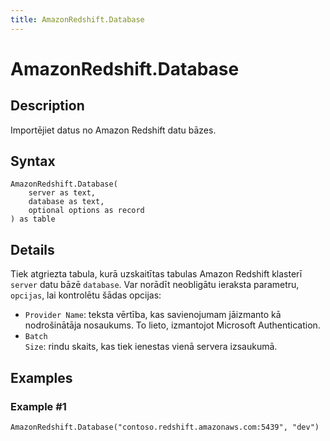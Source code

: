 ```yaml
---
title: AmazonRedshift.Database
---
```


# AmazonRedshift.Database


## Description

Importējiet datus no Amazon Redshift datu bāzes.


## Syntax

```powerquery
AmazonRedshift.Database(
    server as text,
    database as text,
    optional options as record
) as table
```


## Details

Tiek atgriezta tabula, kurā uzskaitītas tabulas Amazon Redshift klasterī <code>server</code> datu bāzē <code>database</code>. Var norādīt neobligātu ieraksta parametru, <code>opcijas</code>, lai kontrolētu šādas opcijas:<ul><li><code>Provider Name</code>: teksta vērtība, kas savienojumam jāizmanto kā nodrošinātāja nosaukums. To lieto, izmantojot Microsoft Authentication.</li><li><code>Batch Size</code>: rindu skaits, kas tiek ienestas vienā servera izsaukumā.</li></ul>  


## Examples

### Example #1 

```powerquery
AmazonRedshift.Database("contoso.redshift.amazonaws.com:5439", "dev")
```



